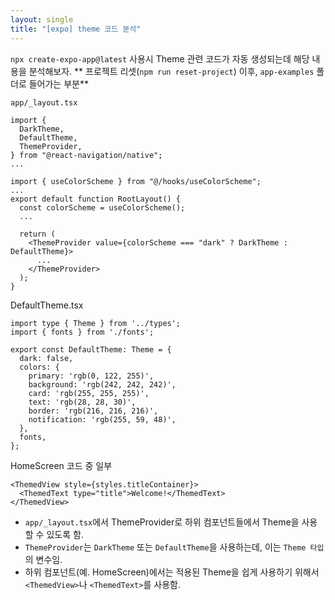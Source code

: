 ```yaml
---
layout: single
title: "[expo] theme 코드 분석"
---
```


`npx create-expo-app@latest` 사용시 Theme 관련 코드가 자동 생성되는데 해당 내용을 분석해보자.
** 프로젝트 리셋(`npm run reset-project`) 이후, `app-examples` 폴더로 들어가는 부분**

`app/_layout.tsx`
```tsx
import {
  DarkTheme,
  DefaultTheme,
  ThemeProvider,
} from "@react-navigation/native";
...

import { useColorScheme } from "@/hooks/useColorScheme";
...
export default function RootLayout() {
  const colorScheme = useColorScheme();
  ...

  return (
    <ThemeProvider value={colorScheme === "dark" ? DarkTheme : DefaultTheme}>
      ...
    </ThemeProvider>
  );
}
```

DefaultTheme.tsx
```tsx
import type { Theme } from '../types';
import { fonts } from './fonts';

export const DefaultTheme: Theme = {
  dark: false,
  colors: {
    primary: 'rgb(0, 122, 255)',
    background: 'rgb(242, 242, 242)',
    card: 'rgb(255, 255, 255)',
    text: 'rgb(28, 28, 30)',
    border: 'rgb(216, 216, 216)',
    notification: 'rgb(255, 59, 48)',
  },
  fonts,
};
```

HomeScreen 코드 중 일부
```tsx
<ThemedView style={styles.titleContainer}>
  <ThemedText type="title">Welcome!</ThemedText>
</ThemedView>
```

- `app/_layout.tsx`에서 ThemeProvider로 하위 컴포넌트들에서 Theme을 사용할 수 있도록 함.
- `ThemeProvider`는 `DarkTheme` 또는 `DefaultTheme`을 사용하는데, 이는 `Theme 타입`의 변수임.
- 하위 컴포넌트(예. HomeScreen)에서는 적용된 Theme을 쉽게 사용하기 위해서 `<ThemedView>`나 `<ThemedText>`를 사용함.
